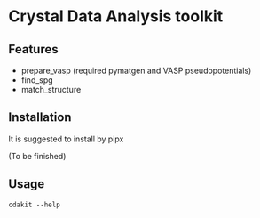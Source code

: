 # Crystal Data Analysis toolkit

## Features

- prepare_vasp (required pymatgen and VASP pseudopotentials)
- find_spg
- match_structure

## Installation

It is suggested to install by pipx

(To be finished)

## Usage

```
cdakit --help
```

